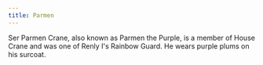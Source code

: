 ```yaml
---
title: Parmen
---
```


Ser Parmen Crane, also known as Parmen the Purple, is a member of House Crane and was one of Renly I's Rainbow Guard. He wears purple plums on his surcoat. 


